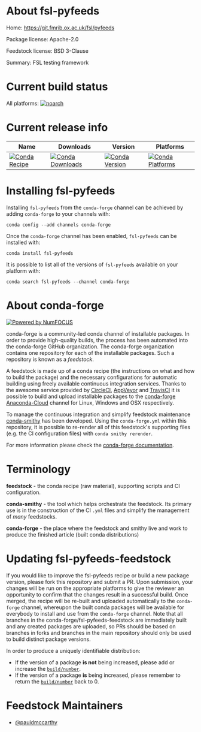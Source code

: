 <!--
# -*- mode: jinja -*-
-->

About fsl-pyfeeds
=================

Home: https://git.fmrib.ox.ac.uk/fsl/pyfeeds

Package license: Apache-2.0

Feedstock license: BSD 3-Clause

Summary: FSL testing framework



Current build status
====================

All platforms:
[![noarch](https://img.shields.io/circleci/project/github/conda-forge/fsl-pyfeeds-feedstock/master.svg?label=noarch)](https://circleci.com/gh/conda-forge/fsl-pyfeeds-feedstock)

Current release info
====================

| Name | Downloads | Version | Platforms |
| --- | --- | --- | --- |
| [![Conda Recipe](https://img.shields.io/badge/recipe-fsl--pyfeeds-green.svg)](https://anaconda.org/conda-forge/fsl-pyfeeds) | [![Conda Downloads](https://img.shields.io/conda/dn/conda-forge/fsl-pyfeeds.svg)](https://anaconda.org/conda-forge/fsl-pyfeeds) | [![Conda Version](https://img.shields.io/conda/vn/conda-forge/fsl-pyfeeds.svg)](https://anaconda.org/conda-forge/fsl-pyfeeds) | [![Conda Platforms](https://img.shields.io/conda/pn/conda-forge/fsl-pyfeeds.svg)](https://anaconda.org/conda-forge/fsl-pyfeeds) |

Installing fsl-pyfeeds
======================

Installing `fsl-pyfeeds` from the `conda-forge` channel can be achieved by adding `conda-forge` to your channels with:

```
conda config --add channels conda-forge
```

Once the `conda-forge` channel has been enabled, `fsl-pyfeeds` can be installed with:

```
conda install fsl-pyfeeds
```

It is possible to list all of the versions of `fsl-pyfeeds` available on your platform with:

```
conda search fsl-pyfeeds --channel conda-forge
```


About conda-forge
=================

[![Powered by NumFOCUS](https://img.shields.io/badge/powered%20by-NumFOCUS-orange.svg?style=flat&colorA=E1523D&colorB=007D8A)](http://numfocus.org)

conda-forge is a community-led conda channel of installable packages.
In order to provide high-quality builds, the process has been automated into the
conda-forge GitHub organization. The conda-forge organization contains one repository
for each of the installable packages. Such a repository is known as a *feedstock*.

A feedstock is made up of a conda recipe (the instructions on what and how to build
the package) and the necessary configurations for automatic building using freely
available continuous integration services. Thanks to the awesome service provided by
[CircleCI](https://circleci.com/), [AppVeyor](https://www.appveyor.com/)
and [TravisCI](https://travis-ci.org/) it is possible to build and upload installable
packages to the [conda-forge](https://anaconda.org/conda-forge)
[Anaconda-Cloud](https://anaconda.org/) channel for Linux, Windows and OSX respectively.

To manage the continuous integration and simplify feedstock maintenance
[conda-smithy](https://github.com/conda-forge/conda-smithy) has been developed.
Using the ``conda-forge.yml`` within this repository, it is possible to re-render all of
this feedstock's supporting files (e.g. the CI configuration files) with ``conda smithy rerender``.

For more information please check the [conda-forge documentation](https://conda-forge.org/docs/).

Terminology
===========

**feedstock** - the conda recipe (raw material), supporting scripts and CI configuration.

**conda-smithy** - the tool which helps orchestrate the feedstock.
                   Its primary use is in the construction of the CI ``.yml`` files
                   and simplify the management of *many* feedstocks.

**conda-forge** - the place where the feedstock and smithy live and work to
                  produce the finished article (built conda distributions)


Updating fsl-pyfeeds-feedstock
==============================

If you would like to improve the fsl-pyfeeds recipe or build a new
package version, please fork this repository and submit a PR. Upon submission,
your changes will be run on the appropriate platforms to give the reviewer an
opportunity to confirm that the changes result in a successful build. Once
merged, the recipe will be re-built and uploaded automatically to the
`conda-forge` channel, whereupon the built conda packages will be available for
everybody to install and use from the `conda-forge` channel.
Note that all branches in the conda-forge/fsl-pyfeeds-feedstock are
immediately built and any created packages are uploaded, so PRs should be based
on branches in forks and branches in the main repository should only be used to
build distinct package versions.

In order to produce a uniquely identifiable distribution:
 * If the version of a package **is not** being increased, please add or increase
   the [``build/number``](https://conda.io/docs/user-guide/tasks/build-packages/define-metadata.html#build-number-and-string).
 * If the version of a package **is** being increased, please remember to return
   the [``build/number``](https://conda.io/docs/user-guide/tasks/build-packages/define-metadata.html#build-number-and-string)
   back to 0.

Feedstock Maintainers
=====================

* [@pauldmccarthy](https://github.com/pauldmccarthy/)

